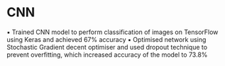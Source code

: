 # CNN
▪	Trained CNN model to perform classification of images on TensorFlow using Keras and achieved 67% accuracy 
▪	Optimised network using Stochastic Gradient decent optimiser and used dropout technique to prevent overfitting, which increased accuracy of the model to 73.8%
